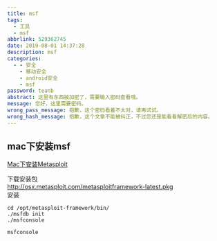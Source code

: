 ```yaml
---
title: msf
tags:
  - 工具
  - msf
abbrlink: 529362745
date: 2019-08-01 14:37:28
description: msf
categories:
  - - 安全
    - 移动安全
    - android安全
    - msf
password: teanb
abstract: 这里有东西被加密了，需要输入密码查看哦。
message: 您好，这里需要密码。
wrong_pass_message: 抱歉，这个密码看着不太对，请再试试。
wrong_hash_message: 抱歉，这个文章不能被纠正，不过您还是能看看解密后的内容。
---
```


## mac下安装msf
[Mac下安装Metasploit](https://blog.csdn.net/myfather103/article/details/79212460)  

下载安装包  
http://osx.metasploit.com/metasploitframework-latest.pkg  
安装  

```
cd /opt/metasploit-framework/bin/
./msfdb init
./msfconsole

msfconsole
```
